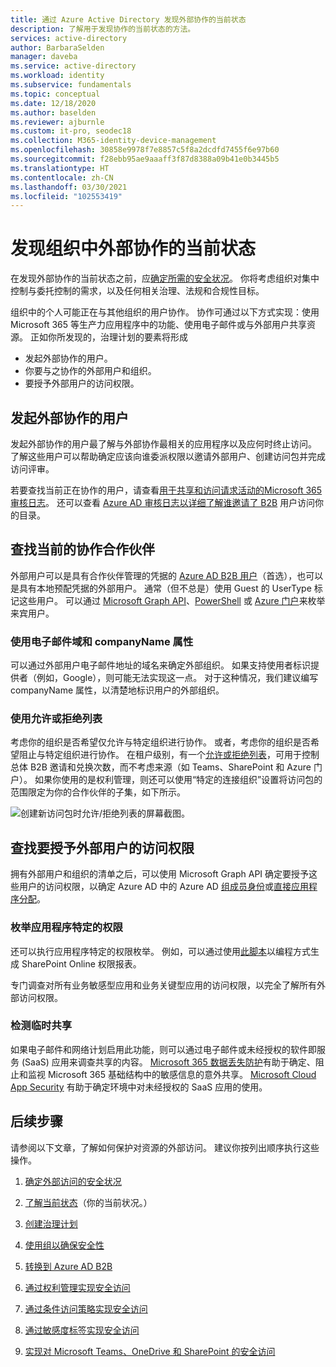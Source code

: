 ```yaml
---
title: 通过 Azure Active Directory 发现外部协作的当前状态
description: 了解用于发现协作的当前状态的方法。
services: active-directory
author: BarbaraSelden
manager: daveba
ms.service: active-directory
ms.workload: identity
ms.subservice: fundamentals
ms.topic: conceptual
ms.date: 12/18/2020
ms.author: baselden
ms.reviewer: ajburnle
ms.custom: it-pro, seodec18
ms.collection: M365-identity-device-management
ms.openlocfilehash: 30858e9978f7e8857c5f8a2dcdfd7455f6e97b60
ms.sourcegitcommit: f28ebb95ae9aaaff3f87d8388a09b41e0b3445b5
ms.translationtype: HT
ms.contentlocale: zh-CN
ms.lasthandoff: 03/30/2021
ms.locfileid: "102553419"
---
```

# <a name="discover-the-current-state-of-external-collaboration-in-your-organization"></a>发现组织中外部协作的当前状态 

在发现外部协作的当前状态之前，应[确定所需的安全状况](1-secure-access-posture.md)。 你将考虑组织对集中控制与委托控制的需求，以及任何相关治理、法规和合规性目标。 

组织中的个人可能正在与其他组织的用户协作。 协作可通过以下方式实现：使用 Microsoft 365 等生产力应用程序中的功能、使用电子邮件或与外部用户共享资源。 正如你所发现的，治理计划的要素将形成 
*   发起外部协作的用户。
*   你要与之协作的外部用户和组织。
*   要授予外部用户的访问权限。


## <a name="users-initiating-external-collaboration"></a>发起外部协作的用户

发起外部协作的用户最了解与外部协作最相关的应用程序以及应何时终止访问。 了解这些用户可以帮助确定应该向谁委派权限以邀请外部用户、创建访问包并完成访问评审。

若要查找当前正在协作的用户，请查看[用于共享和访问请求活动的Microsoft 365 审核日志](/microsoft-365/compliance/search-the-audit-log-in-security-and-compliance#sharing-and-access-request-activities)。 还可以查看 [Azure AD 审核日志以详细了解谁邀请了 B2B](../external-identities/auditing-and-reporting.md) 用户访问你的目录。

## <a name="find-current-collaboration-partners"></a>查找当前的协作合作伙伴

外部用户可以是具有合作伙伴管理的凭据的 [Azure AD B2B 用户](../external-identities/what-is-b2b.md)（首选），也可以是具有本地预配凭据的外部用户。 通常（但不总是）使用 Guest 的 UserType 标记这些用户。 可以通过 [Microsoft Graph API](/graph/api/user-list?tabs=http)、[PowerShell](/graph/api/user-list?tabs=http) 或 [Azure 门户](../enterprise-users/users-bulk-download.md)来枚举来宾用户。

### <a name="use-email-domains-and-companyname-property"></a>使用电子邮件域和 companyName 属性

可以通过外部用户电子邮件地址的域名来确定外部组织。 如果支持使用者标识提供者（例如，Google），则可能无法实现这一点。 对于这种情况，我们建议编写 companyName 属性，以清楚地标识用户的外部组织。

### <a name="use-allow-or-deny-lists"></a>使用允许或拒绝列表

考虑你的组织是否希望仅允许与特定组织进行协作。 或者，考虑你的组织是否希望阻止与特定组织进行协作。  在租户级别，有一个[允许或拒绝列表](../external-identities/allow-deny-list.md)，可用于控制总体 B2B 邀请和兑换次数，而不考虑来源（如 Teams、SharePoint 和 Azure 门户）。
如果你使用的是权利管理，则还可以使用“特定的连接组织”设置将访问包的范围限定为你的合作伙伴的子集，如下所示。


![创建新访问包时允许/拒绝列表的屏幕截图。](media/secure-external-access/2-new-access-package.png)


## <a name="find-access-being-granted-to-external-users"></a>查找要授予外部用户的访问权限

拥有外部用户和组织的清单之后，可以使用 Microsoft Graph API 确定要授予这些用户的访问权限，以确定 Azure AD 中的 Azure AD [组成员身份](/graph/api/resources/groups-overview)或[直接应用程序分配](/graph/api/resources/approleassignment)。


### <a name="enumerate-application-specific-permissions"></a>枚举应用程序特定的权限

还可以执行应用程序特定的权限枚举。 例如，可以通过使用[此脚本](https://gallery.technet.microsoft.com/office/SharePoint-Online-c9ec4f64)以编程方式生成 SharePoint Online 权限报表。

专门调查对所有业务敏感型应用和业务关键型应用的访问权限，以完全了解所有外部访问权限。

### <a name="detect-ad-hoc-sharing"></a>检测临时共享
如果电子邮件和网络计划启用此功能，则可以通过电子邮件或未经授权的软件即服务 (SaaS) 应用来调查共享的内容。 [Microsoft 365 数据丢失防护](/microsoft-365/compliance/data-loss-prevention-policies)有助于确定、阻止和监视 Microsoft 365 基础结构中的敏感信息的意外共享。 [Microsoft Cloud App Security](https://www.microsoft.com/microsoft-365/enterprise-mobility-security/cloud-app-security) 有助于确定环境中对未经授权的 SaaS 应用的使用。

## <a name="next-steps"></a>后续步骤

请参阅以下文章，了解如何保护对资源的外部访问。 建议你按列出顺序执行这些操作。

1. [确定外部访问的安全状况](1-secure-access-posture.md)

2. [了解当前状态](2-secure-access-current-state.md)（你的当前状况。）

3. [创建治理计划](3-secure-access-plan.md)

4. [使用组以确保安全性](4-secure-access-groups.md)

5. [转换到 Azure AD B2B](5-secure-access-b2b.md)

6. [通过权利管理实现安全访问](6-secure-access-entitlement-managment.md)

7. [通过条件访问策略实现安全访问](7-secure-access-conditional-access.md)

8. [通过敏感度标签实现安全访问](8-secure-access-sensitivity-labels.md)

9. [实现对 Microsoft Teams、OneDrive 和 SharePoint 的安全访问](9-secure-access-teams-sharepoint.md)